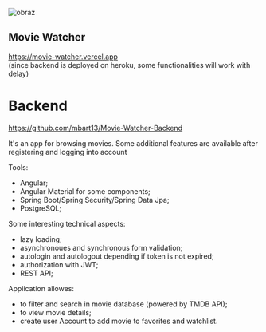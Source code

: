![obraz](https://user-images.githubusercontent.com/36601103/109544235-9ada2400-7ac7-11eb-9c34-d19bd1bac74b.png)

## Movie Watcher
https://movie-watcher.vercel.app  
(since backend is deployed on heroku, some functionalities will work with delay)

# Backend

https://github.com/mbart13/Movie-Watcher-Backend


It's an app for browsing movies. Some additional features are available after registering and logging into account 

Tools: 
* Angular;
* Angular Material for some components;
* Spring Boot/Spring Security/Spring Data Jpa;
* PostgreSQL;

Some interesting technical aspects:
* lazy loading;
* asynchronoues and synchronous form validation;
* autologin and autologout depending if token is not expired;
* authorization with JWT;
* REST API;

Application allowes: 
* to filter and search in movie database (powered by TMDB API);
* to view movie details;
* create user Account to add movie to favorites and watchlist.
